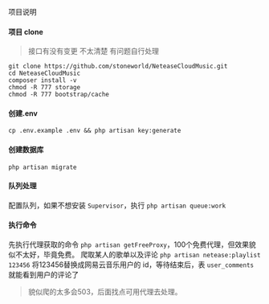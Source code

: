 项目说明
#### 项目 clone
> 接口有没有变更 不太清楚 有问题自行处理
```
git clone https://github.com/stoneworld/NeteaseCloudMusic.git
cd NeteaseCloudMusic
composer install -v
chmod -R 777 storage
chmod -R 777 bootstrap/cache
```

#### 创建.env
`cp .env.example .env && php artisan key:generate`

#### 创建数据库
`php artisan migrate`

#### 队列处理
配置队列，如果不想安装 `Supervisor`，执行 `php artisan queue:work`

#### 执行命令
先执行代理获取的命令 `php artisan getFreeProxy`，100个免费代理，但效果貌似不太好，毕竟免费。
爬取某人的歌单以及评论 `php artisan netease:playlist 123456` 将123456替换成网易云音乐用户的 id，等待结束后，表 `user_comments` 就能看到用户的评论了

> 貌似爬的太多会503，后面找点可用代理去处理。
